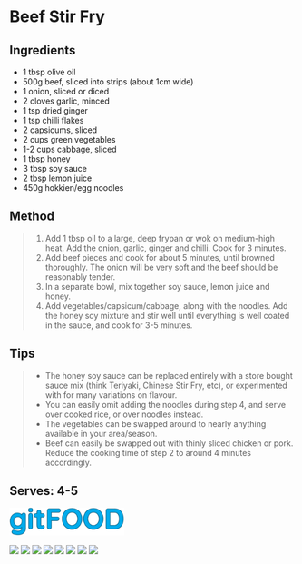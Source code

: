 # Beef Stir Fry

## Ingredients

- 1 tbsp olive oil
- 500g beef, sliced into strips (about 1cm wide)
- 1 onion, sliced or diced
- 2 cloves garlic, minced
- 1 tsp dried ginger
- 1 tsp chilli flakes
- 2 capsicums, sliced
- 2 cups green vegetables
- 1-2 cups cabbage, sliced
- 1 tbsp honey
- 3 tbsp soy sauce
- 2 tbsp lemon juice
- 450g hokkien/egg noodles

## Method

> 1. Add 1 tbsp oil to a large, deep frypan or wok on medium-high heat. Add the onion, garlic, ginger and chilli.  Cook for 3 minutes.
> 1. Add beef pieces and cook for about 5 minutes, until browned thoroughly. The onion will be very soft and the beef should be reasonably tender.
> 1. In a separate bowl, mix together soy sauce, lemon juice and honey.
> 1. Add vegetables/capsicum/cabbage, along with the noodles. Add the honey soy mixture and stir well until everything is well coated in the sauce, and cook for 3-5 minutes.

## Tips

> - The honey soy sauce can be replaced entirely with a store bought sauce mix (think Teriyaki, Chinese Stir Fry, etc), or experimented with for many variations on flavour.
> - You can easily omit adding the noodles during step 4, and serve over cooked rice, or over noodles instead.
> - The vegetables can be swapped around to nearly anything available in your area/season.
> - Beef can easily be swapped out with thinly sliced chicken or pork. Reduce the cooking time of step 2 to around 4 minutes accordingly.

## Serves: 4-5

<img src="../images/logo_sm.png" width="40%" />

<img src="https://img.shields.io/badge/asian-blue.svg" /> <img src="https://img.shields.io/badge/beef-blue.svg" /> <img src="https://img.shields.io/badge/dinner-blue.svg" /> <img src="https://img.shields.io/badge/healthy-blue.svg" /> <img src="https://img.shields.io/badge/lunch-blue.svg" /> <img src="https://img.shields.io/badge/pasta-blue.svg" /> <img src="https://img.shields.io/badge/stovetop-blue.svg" /> <img src="https://img.shields.io/badge/versatile-blue.svg" /> 

<script data-goatcounter="https://fexofenadine.goatcounter.com/count"
	async src="//gc.zgo.at/count.js"></script>